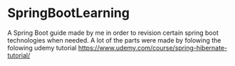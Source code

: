 # SpringBootLearning
A Spring Boot guide made by me in order to revision certain spring boot technologies when needed. 
A lot of the parts were made by folowing the folowing udemy tutorial https://www.udemy.com/course/spring-hibernate-tutorial/
